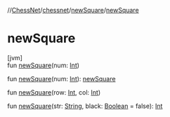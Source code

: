//[ChessNet](../../../index.md)/[chessnet](../index.md)/[newSquare](index.md)/[newSquare](new-square.md)

# newSquare

[jvm]\
fun [newSquare](new-square.md)(num: [Int](https://kotlinlang.org/api/latest/jvm/stdlib/kotlin/-int/index.html))

fun [newSquare](new-square.md)(num: [Int](https://kotlinlang.org/api/latest/jvm/stdlib/kotlin/-int/index.html)): [newSquare](index.md)

fun [newSquare](new-square.md)(row: [Int](https://kotlinlang.org/api/latest/jvm/stdlib/kotlin/-int/index.html), col: [Int](https://kotlinlang.org/api/latest/jvm/stdlib/kotlin/-int/index.html))

fun [newSquare](new-square.md)(str: [String](https://kotlinlang.org/api/latest/jvm/stdlib/kotlin/-string/index.html), black: [Boolean](https://kotlinlang.org/api/latest/jvm/stdlib/kotlin/-boolean/index.html) = false): [Int](https://kotlinlang.org/api/latest/jvm/stdlib/kotlin/-int/index.html)
